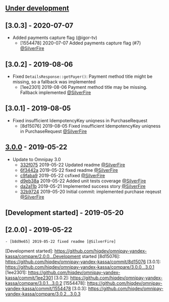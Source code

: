 ## [Under development]

## [3.0.3] - 2020-07-07

- Added payments capture flag (@igor-tv)
    - [1554478] 2020-07-07 Added payments capture flag (#7) [@SilverFire]

## [3.0.2] - 2019-08-06

- Fixed `DetailsResponse::getPayer()`: Payment method title might be missing, so a fallback was implemented
    - [1ee2301] 2019-08-06 Payment method title may be missing. Fallback implemented [@SilverFire]

## [3.0.1] - 2019-08-05

- Fixed insufficient IdempotencyKey uniqness in PurchaseRequest
    - [8d15076] 2019-08-05 Fixed insufficient IdempotencyKey uniqness in PurchaseRequest [@SilverFire]

## [3.0.0] - 2019-05-22

- Update to Omnipay 3.0
    - [332f075] 2019-05-22 Updated readme [@SilverFire]
    - [6f3442a] 2019-05-22 fixed readme [@SilverFire]
    - [c9faba9] 2019-05-22 csfixed [@SilverFire]
    - [d9eb38a] 2019-05-22 Added unit tests coverage [@SilverFire]
    - [da2a11b] 2019-05-21 Implemented success story [@SilverFire]
    - [32b9724] 2019-05-20 Initial commit: implemented purchase reqeust [@SilverFire]

## [Development started] - 2019-05-20

## [2.0.0] - 2019-05-22

    - [b8d9e65] 2019-05-22 fixed readme [@SilverFire]

[@hiqsol]: https://github.com/hiqsol
[sol@hiqdev.com]: https://github.com/hiqsol
[@SilverFire]: https://github.com/SilverFire
[d.naumenko.a@gmail.com]: https://github.com/SilverFire
[@tafid]: https://github.com/tafid
[andreyklochok@gmail.com]: https://github.com/tafid
[@BladeRoot]: https://github.com/BladeRoot
[bladeroot@gmail.com]: https://github.com/BladeRoot
[6f3442a]: https://github.com/hiqdev/omnipay-yandex-kassa/commit/6f3442a
[c9faba9]: https://github.com/hiqdev/omnipay-yandex-kassa/commit/c9faba9
[d9eb38a]: https://github.com/hiqdev/omnipay-yandex-kassa/commit/d9eb38a
[da2a11b]: https://github.com/hiqdev/omnipay-yandex-kassa/commit/da2a11b
[32b9724]: https://github.com/hiqdev/omnipay-yandex-kassa/commit/32b9724
[Under development]: https://github.com/hiqdev/omnipay-yandex-kassa/compare/3.0.1...HEAD
[332f075]: https://github.com/hiqdev/omnipay-yandex-kassa/commit/332f075
[b8d9e65]: https://github.com/hiqdev/omnipay-yandex-kassa/commit/b8d9e65
[3.0.0]: https://github.com/hiqdev/omnipay-yandex-kassa/releases/tag/3.0.0
[Development started]: https://github.com/hiqdev/omnipay-yandex-kassa/compare/2.0.0...Development started
[8d15076]: https://github.com/hiqdev/omnipay-yandex-kassa/commit/8d15076
[3.0.1]: https://github.com/hiqdev/omnipay-yandex-kassa/compare/3.0.0...3.0.1
[1ee2301]: https://github.com/hiqdev/omnipay-yandex-kassa/commit/1ee2301
[3.0.2]: https://github.com/hiqdev/omnipay-yandex-kassa/compare/3.0.1...3.0.2
[1554478]: https://github.com/hiqdev/omnipay-yandex-kassa/commit/1554478
[3.0.3]: https://github.com/hiqdev/omnipay-yandex-kassa/compare/3.0.2...3.0.3

